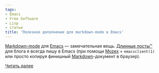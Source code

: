```yaml
---
tags:
- Emacs
- Free Software
- Lisp
- статьи
title: 'Полезное дополнение для markdown-mode в Emacs'
---
```


[Markdown-mode][] для [Emacs][] — замечательная вещь. [Длинные посты™][]
для блога я всегда пишу в Emacs (при помощи [Mozex][] + `emacsclient(1)`
или просто копируя финишный [Markdown][]-документ в браузер).

[Читать далее][]

  [Markdown-mode]: https://web.archive.org/web/20090212200307/http://jblevins.org/projects/markdown-mode/
  [Emacs]: /web/20090212200307/http://sphinx.net.ru:80/blog/entry/emacs-intro/
  [Длинные посты™]: /web/20090212200307/http://sphinx.net.ru:80/blog/entry/396
    "Автоматизация сборки LaTeX-документов"
  [Mozex]: https://web.archive.org/web/20090212200307/http://mozex.mozdev.org/
  [Markdown]: /web/20090212200307/http://sphinx.net.ru:80/blog/entry/markdown-and-lightweight-markup/
    "Простая разметка текста для сайтов: Markdown"
  [Читать далее]: /web/20090212200307/http://sphinx.net.ru:80/blog/entry/markdown-goodies/